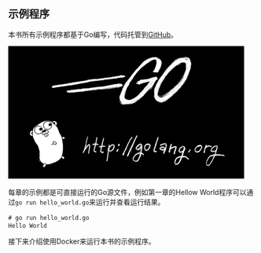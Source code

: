 
## 示例程序

本书所有示例程序都基于Go编写，代码托管到[GitHub](https://github.com/tobegit3hub/understand_linux_process_examples)。

![](../image/go.png)

每章的示例都是可直接运行的Go源文件，例如第一章的Hellow World程序可以通过`go run hello_world.go`来运行并查看运行结果。

```
# go run hello_world.go
Hello World
```

接下来介绍使用Docker来运行本书的示例程序。
